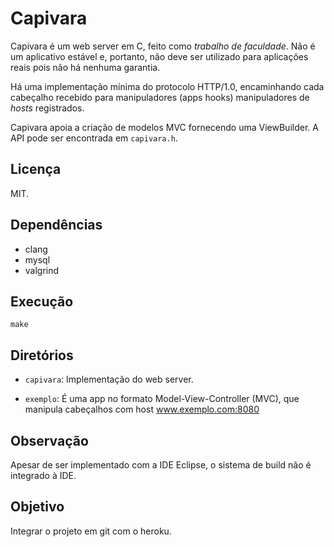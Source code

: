 Capivara
========

Capivara é um web server em C, feito como *trabalho de faculdade*.  Não é 
um aplicativo estável e, portanto, não deve ser utilizado para aplicações 
reais pois não há nenhuma garantia.

Há uma implementação mínima do protocolo HTTP/1.0, encaminhando cada
cabeçalho recebido para 
manipuladores (apps hooks) manipuladores de *hosts* registrados.

Capivara apoia a criação de modelos MVC fornecendo uma ViewBuilder.
A API pode ser encontrada em `capivara.h`.

Licença
-------

MIT.

Dependências
------------

 * clang
 * mysql
 * valgrind

Execução
--------

```
make
```


Diretórios
----------

 * `capivara`: Implementação do web server.

 * `exemplo`: É uma app no formato Model-View-Controller (MVC), que
 manipula cabeçalhos com host www.exemplo.com:8080


Observação
----------

Apesar de ser implementado com a IDE Eclipse, o sistema de build não é
integrado à IDE.


Objetivo
--------

Integrar o projeto em git com o heroku.

